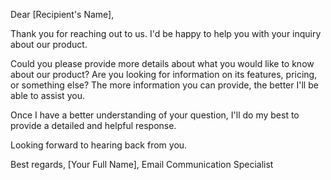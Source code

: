 Dear [Recipient's Name],

Thank you for reaching out to us. I'd be happy to help you with your inquiry about our product.

Could you please provide more details about what you would like to know about our product? Are you looking for information on its features, pricing, or something else? The more information you can provide, the better I'll be able to assist you.

Once I have a better understanding of your question, I'll do my best to provide a detailed and helpful response.

Looking forward to hearing back from you.

Best regards,
[Your Full Name], Email Communication Specialist